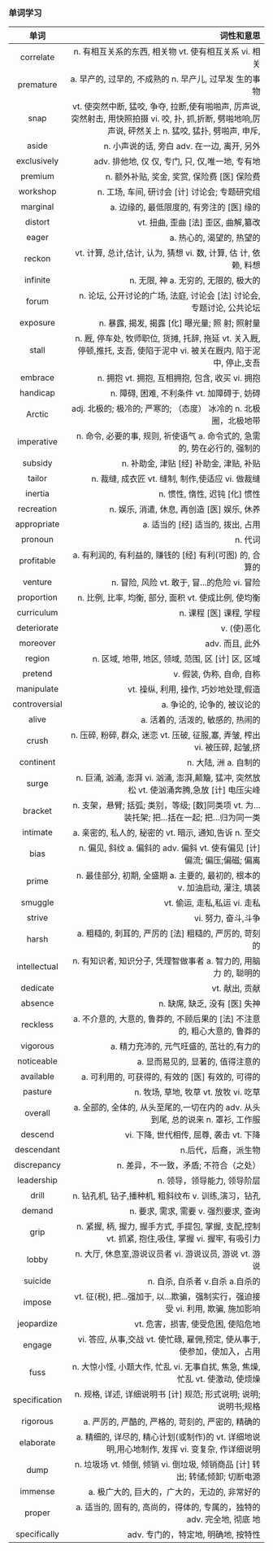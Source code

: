 ### 单词学习
|单词|词性和意思|
|:------:|-----------:|
|correlate|n. 有相互关系的东西, 相关物  vt. 使有相互关系  vi. 相关|
|premature|a. 早产的, 过早的, 不成熟的  n. 早产儿, 过早发  生的事物|
|snap|vt. 使突然中断, 猛咬, 争夺, 拉断,使有啪啪声, 厉声说, 突然射击, 用快照拍摄  vi. 咬, 扑, 抓,折断, 劈啪地响,厉声说, 砰然关上  n. 猛咬, 猛扑, 劈啪声, 申斥,|
|aside|n. 小声说的话, 旁白  adv. 在一边, 离开, 另外|
|exclusively|adv. 排他地, 仅 仅, 专门, 只, 仅,唯一地, 专有地|
|premium|n. 额外补贴, 奖金, 奖赏, 保险费 [医] 保险费|
|workshop|n. 工场, 车间, 研讨会  [计] 讨论会; 专题研究组|
|marginal|a. 边缘的, 最低限度的, 有旁注的  [医] 缘的|
|distort|vt. 扭曲, 歪曲  [法] 歪区, 曲解,纂改|
|eager|a. 热心的, 渴望的, 热望的|
|reckon|vt. 计算, 总计,估计, 认为, 猜想  vi. 数, 计算, 估  计, 依赖, 料想|
|infinite|n. 无限, 神  a. 无穷的, 无限的, 极大的|
|forum|n. 论坛, 公开讨论的广场, 法庭, 讨论会  [法] 讨论会, 专题讨论, 公共论坛|
|exposure|n. 暴露, 揭发, 揭露  [化] 曝光量; 照  射; 照射量|
|stall|n. 厩, 停车处, 牧师职位, 货摊, 托辞, 拖延  vt. 关入厩, 停顿,推托, 支吾, 使陷于泥中  vi. 被关在厩内,  陷于泥中, 停止,支吾|
|embrace|n. 拥抱  vt. 拥抱, 互相拥抱, 包含, 收买  vi. 拥抱|
|handicap|n. 障碍, 困难, 不利条件  vt. 加障碍于, 妨碍|
|Arctic|adj. 北极的; 极冷的; 严寒的; （态度） 冰冷的 n. 北极圈，北极地带|
|imperative|n. 命令, 必要的事, 规则, 祈使语气  a. 命令式的, 急需的, 势在必行的, 强制的|
|subsidy|n. 补助金, 津贴 [经] 补助金, 津贴, 补贴|
|tailor|n. 裁缝, 成衣匠 vt. 缝制, 制作,使适应  vi. 做裁缝|
|inertia|n. 惯性, 惰性, 迟钝  [化] 惯性|
|recreation|n. 娱乐, 消遣, 休息, 再创造  [医] 娱乐, 休养|
|appropriate|a. 适当的  [经] 适当的, 拨出, 占用|
|pronoun|n. 代词|
|profitable|a. 有利润的, 有利益的, 赚钱的  [经] 有利(可图)  的, 合算的|
|venture|n. 冒险, 风险  vt. 敢于, 冒...的危险  vi. 冒险|
|proportion|n. 比例, 比率, 均衡, 部分, 面积 vt. 使成比例, 使均衡|
|curriculum|n. 课程  [医] 课程, 学程|
|deteriorate|v. (使)恶化|
|moreover|adv. 而且, 此外|
|region|n. 区域, 地带, 地区, 领域, 范围, 区  [计] 区, 区域|
|pretend|v. 假装, 伪称, 自命, 自称|
|manipulate|vt. 操纵, 利用, 操作, 巧妙地处理,假造|
|controversial|a. 争论的, 论争的, 被议论的|
|alive|a. 活着的, 活泼的, 敏感的, 热闹的|
|crush|n. 压碎, 粉碎, 群众, 迷恋  vt. 压破, 征服,塞, 弄皱, 榨出  vi. 被压碎, 起皱,挤|
|continent|n. 大陆, 洲  a. 自制的|
|surge|n. 巨涌, 汹涌, 澎湃  vi. 汹涌, 澎湃,颠簸, 猛冲, 突然放松  vt. 使汹涌奔腾,急放  [计] 电压尖峰|
|bracket|n. 支架，悬臂; 括弧; 类别，等级; [数]同类项 vt. 为…装托架; 把…括在一起; 把…归为同一类|
|intimate|a. 亲密的, 私人的, 秘密的  vt. 暗示, 通知,告诉  n. 至交|
|bias|n. 偏见, 斜纹  a. 偏斜的 adv. 偏斜 vt. 使有偏见  [计] 偏流; 偏压;偏磁; 偏离|
|prime|n. 最佳部分, 初期, 全盛期  a. 主要的, 最初的, 根本的  v. 加油启动, 灌注, 填装|
|smuggle|vt. 偷运, 走私,私运  vi. 走私|
|strive|vi. 努力, 奋斗,斗争|
|harsh|a. 粗糙的, 刺耳的, 严厉的  [法] 粗糙的, 严厉的, 苛刻的|
|intellectual|n. 有知识者, 知识分子, 凭理智做事者  a. 智力的, 用脑力  的, 聪明的|
|dedicate|vt. 献出, 贡献|
|absence|n. 缺席, 缺乏, 没有  [医] 失神|
|reckless|a. 不介意的, 大意的, 鲁莽的, 不顾后果的  [法] 不注意的, 粗心大意的, 鲁莽的|
|vigorous|a. 精力充沛的, 元气旺盛的, 茁壮的,有力的|
|noticeable|a. 显而易见的, 显著的, 值得注意的|
|available|a. 可利用的, 可获得的, 有效的  [医] 有效的, 可得的|
|pasture|n. 牧场, 草地, 牧草  vt. 放牧  vi. 吃草|
|overall|a. 全部的, 全体的, 从头至尾的,一切在内的  adv. 从头到尾, 总的说来  n. 罩衫, 工作服|
|descend|vi. 下降, 世代相传, 屈尊, 袭击 vt. 下降|
|descendant|n.后代，后裔，派生物|
|discrepancy|n. 差异，不一致，矛盾; 不符合（之处）|
|leadership|n. 领导，领导能力, 领导阶层|
|drill|n. 钻孔机, 钻子,播种机, 粗斜纹布  v. 训练,演习，钻孔|
|demand|n. 要求, 需求, 需要  v. 强烈要求, 查询|
|grip|n. 紧握, 柄, 握力, 握手方式, 手提包, 掌握, 支配,控制  vt. 抓紧, 抱住,吸住, 掌握  vi. 握牢, 有吸引力|
|lobby|n. 大厅, 休息室,游说议员者  vi. 游说议员, 游说  vt. 游说|
|suicide|n. 自杀, 自杀者  v.自杀  a.自杀的|
|impose|vt. 征(税), 把...强加于, 以...欺骗，强制实行，强迫接受  vi. 利用, 欺骗,  施加影响|
|jeopardize|vt. 危害，损害, 使受危困, 使陷危地|
|engage|vi. 答应, 从事,交战  vt. 使忙碌, 雇佣,预定, 使从事于, 使参加，使加入，占用|
|fuss|n. 大惊小怪, 小题大作, 忙乱  vi. 无事自扰, 焦急, 焦燥, 忙乱 vt. 使激动, 使烦燥|
|specification|n. 规格, 详述, 详细说明书  [计] 规范; 形式说明; 说明; 说明书;规格|
|rigorous|a. 严厉的, 严酷的, 严格的, 苛刻的, 严密的, 精确的|
|elaborate|a. 精细的, 详尽的, 精心计划(或制作)的  vt. 详细地说明,用心地制作, 发挥  vi. 变复杂, 作详细说明|
|dump|n. 垃圾场  vt. 倾倒, 倾销  vi. 倒垃圾, 倾销商品  [计] 转出; 转储;倾卸; 切断电源|
|immense|a. 极广大的, 巨大的，广大的，无边的, 非常好的|
|proper|a. 适当的, 固有的, 高尚的，得体的, 专属的，独特的  adv. 完全地, 彻底  地|
|specifically| adv. 专门的，特定地, 明确地, 按特性|

